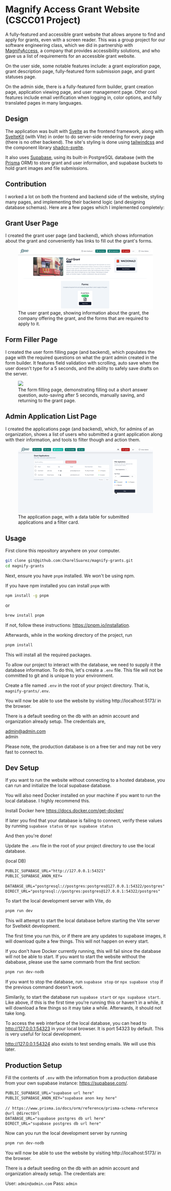 # Magnify Access Grant Website (CSCC01 Project)

A fully-featured and accessible grant website that allows anyone to find and apply for grants, even with a screen reader. This was a group project for our software engineering class, which we did in partnership with [MagnifyAccess](https://www.magnifyaccess.ai/), a company that provides accessibility solutions, and who gave us a list of requirements for an accessible grant website.

On the user side, some notable features include: a grant exploration page, grant description page, fully-featured form submission page, and grant statuses page.

On the admin side, there is a fully-featured form builder, grant creation page, application viewing page, and user management page. Other cool features include email verification when logging in, color options, and fully translated pages in many languages.

## Design

The application was built with [Svelte](https://svelte.dev/) as the frontend framework, along with [SvelteKit](https://kit.svelte.dev/) (with Vite) in order to do server-side rendering for every page (there is no other backend). The site's styling is done using [tailwindcss](https://tailwindcss.com/) and the component library [shadcn-svelte](https://www.shadcn-svelte.com/).

It also uses [Supabase](https://supabase.com/), using its built-in PostgreSQL database (with the [Prisma](https://www.prisma.io/) ORM) to store grant and user information, and supabase buckets to hold grant images and file submissions.

## Contribution

I worked a lot on both the frontend and backend side of the website, styling many pages, and implementing their backend logic (and designing database schemas). Here are a few pages which I implemented completely:

## Grant User Page

I created the grant user page (and backend), which shows information about the grant and conveniently has links to fill out the grant's forms.

<figure>
  <img src="images/grant.png"/>
  <figcaption>The user grant page, showing information about the grant, the company offering the grant, and the forms that are required to apply to it.</figcaption>
</figure>

## Form Filler Page

I created the user form filling page (and backend), which populates the page with the required questions on what the grant admin created in the form builder. It features field validation with scrolling, auto save when the user doesn't type for a 5 seconds, and the ability to safely save drafts on the server.

<figure>
  <img src="images/form.gif"/>
  <figcaption>The form filling page, demonstrating filling out a short answer question, auto-saving after 5 seconds, manually saving, and returning to the grant page.</figcaption>
</figure>

## Admin Application List Page

I created the applications page (and backend), which, for admins of an organization, shows a list of users who submitted a grant application along with their information, and tools to filter though and action them.

<figure>
  <img src="images/applications.png"/>
  <figcaption>The application page, with a data table for submitted applications and a filter card.</figcaption>
</figure>

## Usage

First clone this repository anywhere on your computer.

```sh
git clone git@github.com:CharelSuarez/magnify-grants.git
cd magnify-grants
```

Next, ensure you have `pnpm` installed. We won't be using npm.

If you have npm installed you can install `pnpm` with

```sh
npm install -g pnpm
```

or

```sh
brew install pnpm
```

If not, follow these instructions: https://pnpm.io/installation.

Afterwards, while in the working directory of the project, run

```sh
pnpm install
```

This will install all the required packages.

To allow our project to interact with the database, we need to supply it the database information. To do this, let's create a `.env` file. This file will not be committed to git and is unique to your environment.

Create a file named `.env` in the root of your project directory. That is, `magnify-grants/.env`.

You will now be able to use the website by visiting http://localhost:5173/ in the browser.

There is a default seeding on the db with an admin account and organization already setup. The credentials are,

admin@admin.com  
admin

Please note, the production database is on a free tier and may not be very fast to connect to.

## Dev Setup

If you want to run the website without connecting to a hosted database, you can run and initialize the local supabase database.

You will also need Docker installed on your machine if you want to run the local database. I highly recommend this.

Install Docker here https://docs.docker.com/get-docker/

If later you find that your database is failing to connect, verify these values by running `supabase status` or `npx supabase status`

And then you're done!

Update the `.env` file in the root of your project directory to use the local database.

(local DB)

```
PUBLIC_SUPABASE_URL="http://127.0.0.1:54321"
PUBLIC_SUPABASE_ANON_KEY=

DATABASE_URL="postgresql://postgres:postgres@127.0.0.1:54322/postgres"
DIRECT_URL="postgresql://postgres:postgres@127.0.0.1:54322/postgres"
```

To start the local development server with Vite, do

```sh
pnpm run dev
```

This will attempt to start the local database before starting the Vite server for Sveltekit development.

The first time you run this, or if there are any updates to supabase images, it will download quite a few things. This will not happen on every start.

If you don't have Docker currently running, this will fail since the database will not be able to start. If you want to start the website without the dababase, please use the same commanb from the first section:

```sh
pnpm run dev-nodb
```

If you want to stop the database, run `supabase stop` or `npx supabase stop` if the previous command doesn't work.

Similarily, to start the database run `supabase start` or `npx supabase start`. Like above, if this is the first time you're running this or haven't in a while, it will download a few things so it may take a while. Afterwards, it should not take long.

To access the web interface of the local database, you can head to http://127.0.0.1:54323 in your local browser. It is port 54323 by default. This is very useful for local development.

http://127.0.0.1:54324 also exists to test sending emails. We will use this later.

## Production Setup

Fill the contents of `.env` with the information from a production database from your own supabase instance: https://supabase.com/.

```
PUBLIC_SUPABASE_URL="supabase url here"
PUBLIC_SUPABASE_ANON_KEY="supabase anon key here"

// https://www.prisma.io/docs/orm/reference/prisma-schema-reference @url @directUrl
DATABASE_URL="supabase postgres db url here"
DIRECT_URL="supabase postgres db url here"
```

Now can you run the local development server by running

```sh
pnpm run dev-nodb
```

You will now be able to use the website by visiting http://localhost:5173/ in the browser.

There is a default seeding on the db with an admin account and organization already setup. The credentials are:

User: `admin@admin.com`
Pass: `admin`